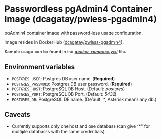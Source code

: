 # Passwordless pgAdmin4 Container Image (dcagatay/pwless-pgadmin4)

pgAdmin4 container image with password-less usage configuration.

Image resides in DockerHub ([dcagatay/pwless-pgadmin4](https://hub.docker.com/r/dcagatay/pwless-pgadmin4)).

Sample usage can be found in the [_docker-compose.yml_](https://github.com/dogukancagatay/docker-pwless-pgadmin4/blob/master/docker-compose.yml) file.

## Environment variables

- `POSTGRES_USER`: Postgres DB user name. (**Required**)
- `POSTGRES_PASSWORD`: Postgres DB user password. (**Required**)
- `POSTGRES_HOST`: PostgreSQL DB Host. (Default: _postgres_)
- `POSTGRES_PORT`: PostgreSQL DB Port. (Default: _5432_)
- `POSTGRES_DB`: PostgreSQL DB name. (Default: _\*_, Asterisk means any db.)

## Caveats

- Currently supports only one host and one database (can give \*\*" for multiple databases with the same credentials).
